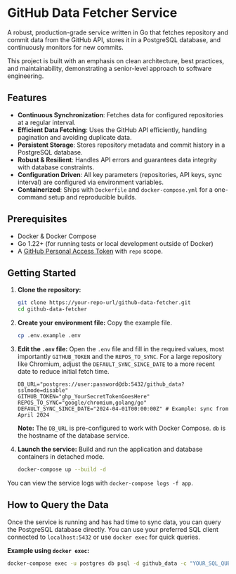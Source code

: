 # GitHub Data Fetcher Service

A robust, production-grade service written in Go that fetches repository and commit data from the GitHub API, stores it in a PostgreSQL database, and continuously monitors for new commits.

This project is built with an emphasis on clean architecture, best practices, and maintainability, demonstrating a senior-level approach to software engineering.

## Features

-   **Continuous Synchronization**: Fetches data for configured repositories at a regular interval.
-   **Efficient Data Fetching**: Uses the GitHub API efficiently, handling pagination and avoiding duplicate data.
-   **Persistent Storage**: Stores repository metadata and commit history in a PostgreSQL database.
-   **Robust & Resilient**: Handles API errors and guarantees data integrity with database constraints.
-   **Configuration Driven**: All key parameters (repositories, API keys, sync interval) are configured via environment variables.
-   **Containerized**: Ships with `Dockerfile` and `docker-compose.yml` for a one-command setup and reproducible builds.

## Prerequisites

-   Docker & Docker Compose
-   Go 1.22+ (for running tests or local development outside of Docker)
-   A [GitHub Personal Access Token](https://docs.github.com/en/authentication/keeping-your-account-and-data-secure/managing-your-personal-access-tokens) with `repo` scope.

## Getting Started

1.  **Clone the repository:**
    ```sh
    git clone https://your-repo-url/github-data-fetcher.git
    cd github-data-fetcher
    ```

2.  **Create your environment file:**
    Copy the example file.
    ```sh
    cp .env.example .env
    ```

3.  **Edit the `.env` file:**
    Open the `.env` file and fill in the required values, most importantly `GITHUB_TOKEN` and the `REPOS_TO_SYNC`. For a large repository like Chromium, adjust the `DEFAULT_SYNC_SINCE_DATE` to a more recent date to reduce initial fetch time.
    ```
    DB_URL="postgres://user:password@db:5432/github_data?sslmode=disable"
    GITHUB_TOKEN="ghp_YourSecretTokenGoesHere"
    REPOS_TO_SYNC="google/chromium,golang/go"
    DEFAULT_SYNC_SINCE_DATE="2024-04-01T00:00:00Z" # Example: sync from April 2024
    ```
    **Note:** The `DB_URL` is pre-configured to work with Docker Compose. `db` is the hostname of the database service.

4.  **Launch the service:**
    Build and run the application and database containers in detached mode.
    ```sh
    docker-compose up --build -d
    ```

You can view the service logs with `docker-compose logs -f app`.

## How to Query the Data

Once the service is running and has had time to sync data, you can query the PostgreSQL database directly. You can use your preferred SQL client connected to `localhost:5432` or use `docker exec` for quick queries.

**Example using `docker exec`:**
```sh
docker-compose exec -u postgres db psql -d github_data -c "YOUR_SQL_QUERY_HERE"